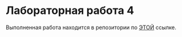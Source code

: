 # Лабораторная работа 4

Выполненная работа находится в репозитории по [ЭТОЙ](https://github.com/iamgo100/circle_ci) ссылке.